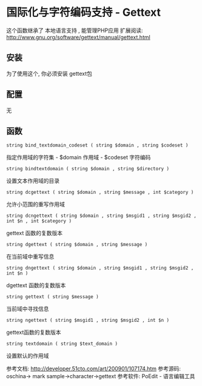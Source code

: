 # 国际化与字符编码支持 - Gettext

这个函数继承了 本地语言支持 , 能管理PHP应用 扩展阅读: http://www.gnu.org/software/gettext/manual/gettext.html

## 安装

为了使用这个, 你必须安装 gettext包

## 配置

无

## 函数

`string bind_textdomain_codeset ( string $domain , string $codeset )`

指定作用域的字符集 - $domain 作用域 - $codeset 字符编码

`string bindtextdomain ( string $domain , string $directory )`

设置文本作用域的目录

`string dcgettext ( string $domain , string $message , int $category )`

允许小范围的重写作用域

`string dcngettext ( string $domain , string $msgid1 , string $msgid2 , int $n , int $category )`

gettext 函数的复数版本

`string dgettext ( string $domain , string $message )`

在当前域中重写信息

`string dngettext ( string $domain , string $msgid1 , string $msgid2 , int $n )`

dgettext 函数的复数版本

`string gettext ( string $message )`

当前域中寻找信息

`string ngettext ( string $msgid1 , string $msgid2 , int $n )`

gettext函数的复数版本

`string textdomain ( string $text_domain )`

设置默认的作用域

参考文档: http://developer.51cto.com/art/200901/107174.htm 参考源码: oschina-> mark sample->character->gettext 参考软件: PoEdit - 语言编辑工具